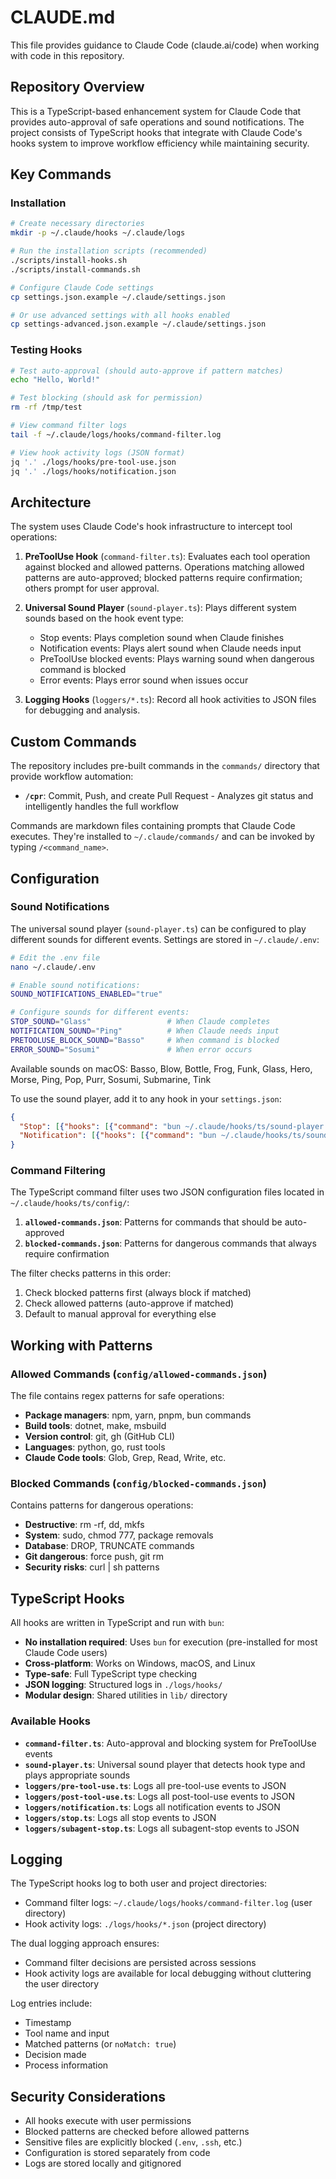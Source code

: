 # CLAUDE.md

This file provides guidance to Claude Code (claude.ai/code) when working with code in this repository.

## Repository Overview

This is a TypeScript-based enhancement system for Claude Code that provides auto-approval of safe operations and sound notifications. The project consists of TypeScript hooks that integrate with Claude Code's hooks system to improve workflow efficiency while maintaining security.

## Key Commands

### Installation
```bash
# Create necessary directories
mkdir -p ~/.claude/hooks ~/.claude/logs

# Run the installation scripts (recommended)
./scripts/install-hooks.sh
./scripts/install-commands.sh

# Configure Claude Code settings
cp settings.json.example ~/.claude/settings.json

# Or use advanced settings with all hooks enabled
cp settings-advanced.json.example ~/.claude/settings.json
```

### Testing Hooks
```bash
# Test auto-approval (should auto-approve if pattern matches)
echo "Hello, World!"

# Test blocking (should ask for permission)
rm -rf /tmp/test

# View command filter logs
tail -f ~/.claude/logs/hooks/command-filter.log

# View hook activity logs (JSON format)
jq '.' ./logs/hooks/pre-tool-use.json
jq '.' ./logs/hooks/notification.json
```

## Architecture

The system uses Claude Code's hook infrastructure to intercept tool operations:

1. **PreToolUse Hook** (`command-filter.ts`): Evaluates each tool operation against blocked and allowed patterns. Operations matching allowed patterns are auto-approved; blocked patterns require confirmation; others prompt for user approval.

2. **Universal Sound Player** (`sound-player.ts`): Plays different system sounds based on the hook event type:
   - Stop events: Plays completion sound when Claude finishes
   - Notification events: Plays alert sound when Claude needs input
   - PreToolUse blocked events: Plays warning sound when dangerous command is blocked
   - Error events: Plays error sound when issues occur

3. **Logging Hooks** (`loggers/*.ts`): Record all hook activities to JSON files for debugging and analysis.

## Custom Commands

The repository includes pre-built commands in the `commands/` directory that provide workflow automation:

- **`/cpr`**: Commit, Push, and create Pull Request - Analyzes git status and intelligently handles the full workflow

Commands are markdown files containing prompts that Claude Code executes. They're installed to `~/.claude/commands/` and can be invoked by typing `/<command_name>`.

## Configuration

### Sound Notifications

The universal sound player (`sound-player.ts`) can be configured to play different sounds for different events. Settings are stored in `~/.claude/.env`:

```bash
# Edit the .env file
nano ~/.claude/.env

# Enable sound notifications:
SOUND_NOTIFICATIONS_ENABLED="true"

# Configure sounds for different events:
STOP_SOUND="Glass"                 # When Claude completes
NOTIFICATION_SOUND="Ping"          # When Claude needs input
PRETOOLUSE_BLOCK_SOUND="Basso"     # When command is blocked
ERROR_SOUND="Sosumi"               # When error occurs
```

Available sounds on macOS: Basso, Blow, Bottle, Frog, Funk, Glass, Hero, Morse, Ping, Pop, Purr, Sosumi, Submarine, Tink

To use the sound player, add it to any hook in your `settings.json`:
```json
{
  "Stop": [{"hooks": [{"command": "bun ~/.claude/hooks/ts/sound-player.ts"}]}],
  "Notification": [{"hooks": [{"command": "bun ~/.claude/hooks/ts/sound-player.ts"}]}]
}
```

### Command Filtering

The TypeScript command filter uses two JSON configuration files located in `~/.claude/hooks/ts/config/`:

1. **`allowed-commands.json`**: Patterns for commands that should be auto-approved
2. **`blocked-commands.json`**: Patterns for dangerous commands that always require confirmation

The filter checks patterns in this order:
1. Check blocked patterns first (always block if matched)
2. Check allowed patterns (auto-approve if matched)
3. Default to manual approval for everything else

## Working with Patterns

### Allowed Commands (`config/allowed-commands.json`)

The file contains regex patterns for safe operations:
- **Package managers**: npm, yarn, pnpm, bun commands
- **Build tools**: dotnet, make, msbuild
- **Version control**: git, gh (GitHub CLI)
- **Languages**: python, go, rust tools
- **Claude Code tools**: Glob, Grep, Read, Write, etc.

### Blocked Commands (`config/blocked-commands.json`)

Contains patterns for dangerous operations:
- **Destructive**: rm -rf, dd, mkfs
- **System**: sudo, chmod 777, package removals
- **Database**: DROP, TRUNCATE commands
- **Git dangerous**: force push, git rm
- **Security risks**: curl | sh patterns

## TypeScript Hooks

All hooks are written in TypeScript and run with `bun`:

- **No installation required**: Uses `bun` for execution (pre-installed for most Claude Code users)
- **Cross-platform**: Works on Windows, macOS, and Linux
- **Type-safe**: Full TypeScript type checking
- **JSON logging**: Structured logs in `./logs/hooks/`
- **Modular design**: Shared utilities in `lib/` directory

### Available Hooks

- **`command-filter.ts`**: Auto-approval and blocking system for PreToolUse events
- **`sound-player.ts`**: Universal sound player that detects hook type and plays appropriate sounds
- **`loggers/pre-tool-use.ts`**: Logs all pre-tool-use events to JSON
- **`loggers/post-tool-use.ts`**: Logs all post-tool-use events to JSON
- **`loggers/notification.ts`**: Logs all notification events to JSON
- **`loggers/stop.ts`**: Logs all stop events to JSON
- **`loggers/subagent-stop.ts`**: Logs all subagent-stop events to JSON

## Logging

The TypeScript hooks log to both user and project directories:
- Command filter logs: `~/.claude/logs/hooks/command-filter.log` (user directory)
- Hook activity logs: `./logs/hooks/*.json` (project directory)

The dual logging approach ensures:
- Command filter decisions are persisted across sessions
- Hook activity logs are available for local debugging without cluttering the user directory

Log entries include:
- Timestamp
- Tool name and input
- Matched patterns (or `noMatch: true`)
- Decision made
- Process information

## Security Considerations

- All hooks execute with user permissions
- Blocked patterns are checked before allowed patterns
- Sensitive files are explicitly blocked (`.env`, `.ssh`, etc.)
- Configuration is stored separately from code
- Logs are stored locally and gitignored